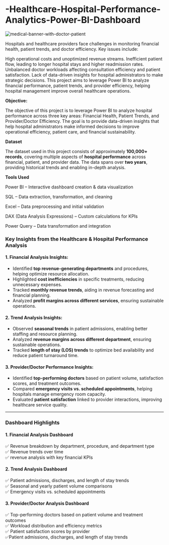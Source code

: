 # -Healthcare-Hospital-Performance-Analytics-Power-BI-Dashboard

![medical-banner-with-doctor-patient](https://github.com/user-attachments/assets/be26a215-b749-484c-aa2f-a3a8a143d4f2)

Hospitals and healthcare providers face challenges in monitoring financial health, patient trends, and doctor efficiency. Key issues include:

High operational costs and unoptimized revenue streams.
Inefficient patient flow, leading to longer hospital stays and higher readmission rates.
Unbalanced doctor workloads affecting consultation efficiency and patient satisfaction.
Lack of data-driven insights for hospital administrators to make strategic decisions.
This project aims to leverage Power BI to analyze financial performance, patient trends, and provider efficiency, helping hospital management improve overall healthcare operations.

**Objective:**

The objective of this project is to leverage Power BI to analyze hospital performance across three key areas: Financial Health, Patient Trends, and Provider/Doctor Efficiency. The goal is to provide data-driven insights that help hospital administrators make informed decisions to improve operational efficiency, patient care, and financial sustainability.

 **Dataset**  

The dataset used in this project consists of approximately **100,000+ records**, covering multiple aspects of **hospital performance** across financial, patient, and provider data. The data spans over **two years**, providing historical trends and enabling in-depth analysis.  

**Tools Used**

Power BI – Interactive dashboard creation & data visualization

 SQL – Data extraction, transformation, and cleaning
 
 Excel – Data preprocessing and initial validation
 
 DAX (Data Analysis Expressions) – Custom calculations for KPIs
 
 Power Query – Data transformation and integration

 ### **Key Insights from the Healthcare & Hospital Performance Analysis**  

#### **1. Financial Analysis Insights:**  
- Identified **top revenue-generating departments** and procedures, helping optimize resource allocation.  
- Highlighted **cost inefficiencies** in specific treatments, reducing unnecessary expenses.  
- Tracked **monthly revenue trends**, aiding in revenue forecasting and financial planning.  
- Analyzed **profit margins across different services**, ensuring sustainable operations.  

#### **2. Trend Analysis Insights:**  
- Observed **seasonal trends** in patient admissions, enabling better staffing and resource planning.  
- Analyzed **revenue margins across different department**, ensuring sustainable operations.   
- Tracked **length of stay (LOS) trends** to optimize bed availability and reduce patient turnaround time.  

#### **3. Provider/Doctor Performance Insights:**  
- Identified **top-performing doctors** based on patient volume, satisfaction scores, and treatment outcomes.  
- Compared **emergency visits vs. scheduled appointments**, helping hospitals manage emergency room capacity. 
- Evaluated **patient satisfaction** linked to provider interactions, improving healthcare service quality.  

---

### **Dashboard Highlights**  

#### **1. Financial Analysis Dashboard**  
✅ Revenue breakdown by department, procedure, and department  type  
✅ Revenue trends over time  
✅ revenue analysis with key financial KPIs  


#### **2. Trend Analysis Dashboard**  
✅ Patient admissions, discharges, and length of stay trends  
✅ Seasonal and yearly patient volume comparisons  
✅ Emergency visits vs. scheduled appointments  
 

#### **3. Provider/Doctor Analysis Dashboard**  
✅ Top-performing doctors based on patient volume and treatment outcomes  
✅ Workload distribution and efficiency metrics  
✅ Patient satisfaction scores by provider  
✅Patient admissions, discharges, and length of stay trends 


